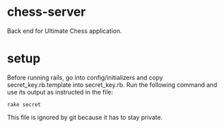 chess-server
============

Back end for Ultimate Chess application.

setup
=====

Before running rails, go into config/initializers and copy secret_key.rb.template into secret_key.rb.
Run the following command and use its output as instructed in the file:
```
rake secret
```

This file is ignored by git because it has to stay private.

